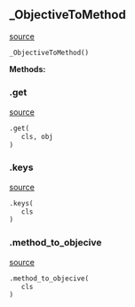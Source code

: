 #


## _ObjectiveToMethod
[source](https://github.com/jrzaurin/pytorch-widedeep/blob/master/pytorch_widedeep/training/_loss_and_obj_aliases.py/#L54)
```python 
_ObjectiveToMethod()
```




**Methods:**


### .get
[source](https://github.com/jrzaurin/pytorch-widedeep/blob/master/pytorch_widedeep/training/_loss_and_obj_aliases.py/#L101)
```python
.get(
   cls, obj
)
```


### .keys
[source](https://github.com/jrzaurin/pytorch-widedeep/blob/master/pytorch_widedeep/training/_loss_and_obj_aliases.py/#L97)
```python
.keys(
   cls
)
```


### .method_to_objecive
[source](https://github.com/jrzaurin/pytorch-widedeep/blob/master/pytorch_widedeep/training/_loss_and_obj_aliases.py/#L90)
```python
.method_to_objecive(
   cls
)
```


